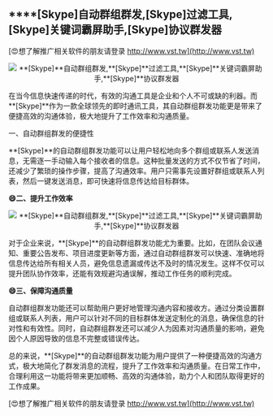 ## ****[Skype]**自动群组群发,**[Skype]**过滤工具,**[Skype]**关键词霸屏助手,**[Skype]**协议群发器**

[😍想了解推广相关软件的朋友请登录 http://www.vst.tw](http://www.vst.tw)

 <center><img src="https://vst.tw/MP4/tuiguang/png/6.png" alt="**[Skype]**自动群组群发,**[Skype]**过滤工具,**[Skype]**关键词霸屏助手,**[Skype]**协议群发器"></center>

在当今信息快速传递的时代，有效的沟通工具是企业和个人不可或缺的利器。而**[Skype]**作为一款全球领先的即时通讯工具，其自动群组群发功能更是带来了便捷高效的沟通体验，极大地提升了工作效率和沟通质量。

一、自动群组群发的便捷性

**[Skype]**的自动群组群发功能可以让用户轻松地向多个群组或联系人发送消息，无需逐一手动输入每个接收者的信息。这种批量发送的方式不仅节省了时间，还减少了繁琐的操作步骤，提高了沟通效率。用户只需事先设置好群组或联系人列表，然后一键发送消息，即可快速将信息传达给目标群体。

**😄二、提升工作效率**

 <center><img src="https://vst.tw/MP4/tuiguang/png/0.png" alt="**[Skype]**自动群组群发,**[Skype]**过滤工具,**[Skype]**关键词霸屏助手,**[Skype]**协议群发器"></center>

对于企业来说，**[Skype]**的自动群组群发功能尤为重要。比如，在团队会议通知、重要公告发布、项目进度更新等方面，通过自动群组群发可以快速、准确地将信息传达给所有相关人员，避免信息遗漏或传达不及时的情况发生。这样不仅可以提升团队协作效率，还能有效规避沟通误解，推动工作任务的顺利完成。

**😄三、保障沟通质量**

自动群组群发功能还可以帮助用户更好地管理沟通内容和接收方。通过分类设置群组或联系人列表，用户可以针对不同的目标群体发送定制化的消息，确保信息的针对性和有效性。同时，自动群组群发还可以减少人为因素对沟通质量的影响，避免因个人原因导致的信息不完整或错误传达。

总的来说，**[Skype]**的自动群组群发功能为用户提供了一种便捷高效的沟通方式，极大地简化了群发消息的流程，提升了工作效率和沟通质量。在日常工作中，合理利用这一功能将带来更加顺畅、高效的沟通体验，助力个人和团队取得更好的工作成果。

[😍想了解推广相关软件的朋友请登录 http://www.vst.tw](http://www.vst.tw)



